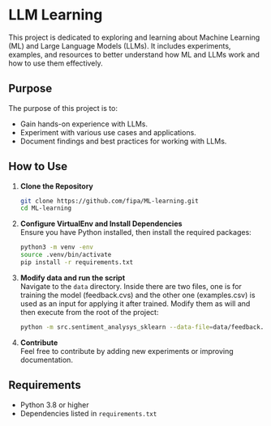 # LLM Learning

This project is dedicated to exploring and learning about Machine Learning (ML) and Large Language Models (LLMs). It includes experiments, examples, and resources to better understand how ML and LLMs work and how to use them effectively.

## Purpose

The purpose of this project is to:
- Gain hands-on experience with LLMs.
- Experiment with various use cases and applications.
- Document findings and best practices for working with LLMs.

## How to Use

1. **Clone the Repository**  
    ```bash
    git clone https://github.com/fipa/ML-learning.git
    cd ML-learning
    ```

2. **Configure VirtualEnv and Install Dependencies**  
    Ensure you have Python installed, then install the required packages:
    ```bash
    python3 -m venv -env
    source .venv/bin/activate
    pip install -r requirements.txt
    ```

3. **Modify data and run the script**  
    Navigate to the `data` directory. Inside there are two files, one is for training the model (feedback.cvs) and the other one (examples.csv) is used as an input for applying it after trained.
    Modify them as will and then execute from the root of the project:
    ```bash
    python -m src.sentiment_analysys_sklearn --data-file=data/feedback.csv --examples-file=data/examples.csv
    ```

4. **Contribute**  
    Feel free to contribute by adding new experiments or improving documentation.

## Requirements

- Python 3.8 or higher
- Dependencies listed in `requirements.txt`
